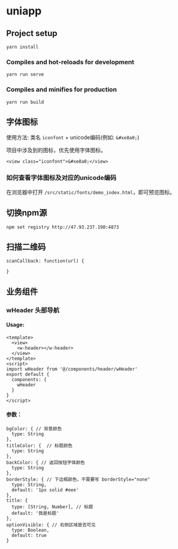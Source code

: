 # uniapp

## Project setup
```
yarn install
```

### Compiles and hot-reloads for development
```
yarn run serve
```

### Compiles and minifies for production
```
yarn run build
```

## 字体图标

使用方法: 类名 `iconfont` + unicode编码(例如: `&#xe8a0;`)

项目中涉及到的图标，优先使用字体图标。

```
<view class="iconfont">&#xe8a0;</view>
```

### 如何查看字体图标及对应的unicode编码

在浏览器中打开 `/src/static/fonts/demo_index.html`，即可预览图标。

## 切换npm源

```
npm set registry http://47.93.237.190:4873
```

## 扫描二维码

```
scanCallback: function(url) {

}
```

## 业务组件

### wHeader 头部导航

#### Usage:

```
<template>
  <view>
    <w-header></w-header>
  </view>
</template>
<script>
import wHeader from '@/components/header/wHeader'
export default {
  components: {
    wHeader
  }
}
</script>
```
#### 参数：

```
bgColor: { // 背景颜色
  type: String
},
titleColor: {  // 标题颜色
  type: String
},
backColor: { // 返回按钮字体颜色
  type: String
},
borderStyle: { // 下边框颜色，不需要写 borderStyle="none"
  type: String,
  default: '1px solid #eee'
},
title: {
  type: [String, Number], // 标题
  default: '我是标题'
},
optionVisible: { // 右侧区域是否可见
  type: Boolean,
  default: true
}
```


